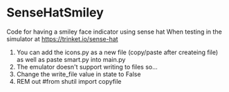 # SenseHatSmiley
Code for having a smiley face indicator using sense hat
When testing in the simulator at https://trinket.io/sense-hat
1. You can add the icons.py as a new file (copy/paste after createing file) as well as paste smart.py into main.py
2. The emulator doesn't support writing to files so...
3. Change the write_file value in state to False
4. REM out #from shutil import copyfile
